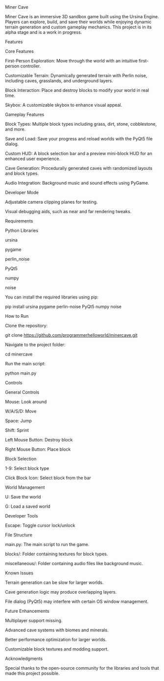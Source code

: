 Miner Cave

Miner Cave is an immersive 3D sandbox game built using the Ursina Engine. Players can explore, build, and save their worlds while enjoying dynamic terrain generation and custom gameplay mechanics. This project is in its alpha stage and is a work in progress.

Features

Core Features

First-Person Exploration: Move through the world with an intuitive first-person controller.

Customizable Terrain: Dynamically generated terrain with Perlin noise, including caves, grasslands, and underground layers.

Block Interaction: Place and destroy blocks to modify your world in real time.

Skybox: A customizable skybox to enhance visual appeal.

Gameplay Features

Block Types: Multiple block types including grass, dirt, stone, cobblestone, and more.

Save and Load: Save your progress and reload worlds with the PyQt5 file dialog.

Custom HUD: A block selection bar and a preview mini-block HUD for an enhanced user experience.

Cave Generation: Procedurally generated caves with randomized layouts and block types.

Audio Integration: Background music and sound effects using PyGame.

Developer Mode

Adjustable camera clipping planes for testing.

Visual debugging aids, such as near and far rendering tweaks.

Requirements

Python Libraries

ursina

pygame

perlin_noise

PyQt5

numpy

noise

You can install the required libraries using pip:

pip install ursina pygame perlin-noise PyQt5 numpy noise

How to Run

Clone the repository:

git clone https://github.com/programmerhelloworld/minercave.git

Navigate to the project folder:

cd minercave

Run the main script:

python main.py

Controls

General Controls

Mouse: Look around

W/A/S/D: Move

Space: Jump

Shift: Sprint

Left Mouse Button: Destroy block

Right Mouse Button: Place block

Block Selection

1-9: Select block type

Click Block Icon: Select block from the bar

World Management

U: Save the world

G: Load a saved world

Developer Tools

Escape: Toggle cursor lock/unlock

File Structure

main.py: The main script to run the game.

blocks/: Folder containing textures for block types.

miscellaneous/: Folder containing audio files like background music.


Known Issues

Terrain generation can be slow for larger worlds.

Cave generation logic may produce overlapping layers.

File dialog (PyQt5) may interfere with certain OS window management.

Future Enhancements

Multiplayer support missing.

Advanced cave systems with biomes and minerals.

Better performance optimization for larger worlds.

Customizable block textures and modding support.

Acknowledgments

Special thanks to the open-source community for the libraries and tools that made this project possible.
